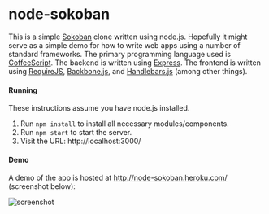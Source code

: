 node-sokoban
============

This is a simple [Sokoban](http://en.wikipedia.org/wiki/Sokoban) clone written using node.js. Hopefully it might serve as a simple demo for how to write web apps using a number of standard frameworks. The primary programming language used is [CoffeeScript](http://coffeescript.org/). The backend is written using [Express](http://expressjs.com). The frontend is written using [RequireJS](http://requirejs.org/), [Backbone.js](http://backbonejs.org/), and [Handlebars.js](http://handlebarsjs.com/) (among other things).

#### Running

These instructions assume you have node.js installed.

1. Run `npm install` to install all necessary modules/components.
2. Run `npm start` to start the server.
3. Visit the URL: http://localhost:3000/

#### Demo

A demo of the app is hosted at http://node-sokoban.heroku.com/ (screenshot below):

![screenshot](https://raw.github.com/allenc256/node-sokoban/master/screenshot.png)


